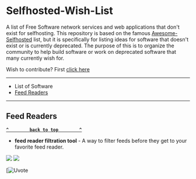 # Selfhosted-Wish-List

A list of Free Software network services and web applications that don't exist for selfhosting. This repository is based on the famous [Awesome-Selfhosted](https://github.com/Kickball/awesome-selfhosted/blob/master/README.md) list, but it is specifically for listing ideas for software that doesn't exist or is currently deprecated. The purpose of this is to organize the community to help build software or work on deprecated software that many currently wish for.

Wish to contribute? First [click here](/Contribute.md)

--------------------

- List of Software
- [Feed Readers](#feed-readers)
--------------------

<!-- BEGIN SOFTWARE LIST -->
## Feed Readers

**[`^        back to top        ^`](#)**

- **feed reader filtration tool** - A way to filter feeds before they get to your favorite feed reader.

[![](https://api.gh-polls.com/poll/01DBBMNZEY9NAVBPHRRJTXN5KQ/Want)](https://api.gh-polls.com/poll/01DBBMNZEY9NAVBPHRRJTXN5KQ/Want/vote) [![](https://api.gh-polls.com/poll/01DBBMNZEY9NAVBPHRRJTXN5KQ/Don't%20want)](https://api.gh-polls.com/poll/01DBBMNZEY9NAVBPHRRJTXN5KQ/Don't%20want/vote)

[![Uvote](https://api.gh-polls.com/poll/01DBBMNZEY9NAVBPHRRJTXN5KQ/Want/vote)
